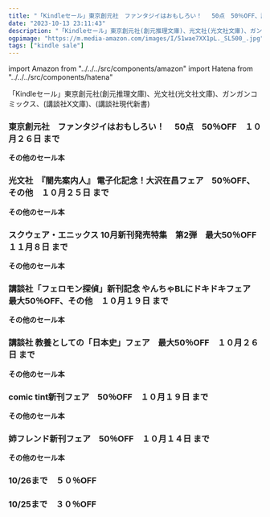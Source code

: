 ```yaml
---
title: "「Kindleセール」東京創元社　ファンタジイはおもしろい！　 50点　50％OFF、講談社 教養としての「日本史」フェア　最大50％OFF"
date: "2023-10-13 23:11:43"
description: "「Kindleセール」東京創元社(創元推理文庫)、光文社(光文社文庫)、ガンガンコミックス、(講談社X文庫)、(講談社現代新書)"
ogpimage: "https://m.media-amazon.com/images/I/51wae7XX1pL._SL500_.jpg"
tags: ["kindle sale"]
---
```

import Amazon from "../../../src/components/amazon"
import Hatena from "../../../src/components/hatena"

 「Kindleセール」東京創元社(創元推理文庫)、光文社(光文社文庫)、ガンガンコミックス、(講談社X文庫)、(講談社現代新書)




### 東京創元社　ファンタジイはおもしろい！　 50点　50％OFF　１０月２６日 まで

<Amazon asin="B09GB7VZ3J" />



<Amazon asin="B0BV9X6VTN" />



<Amazon asin="B09BCVFK59" />


**その他のセール本**

<Hatena src="https://kyukyunyorituryo.github.io/kindle_sale/20231026s35880/" title=""/>

### 光文社　『闇先案内人』 電子化記念！大沢在昌フェア　50％OFF、その他　１０月２５日 まで

<Amazon asin="B0CK4D842M" />



<Amazon asin="B0BLS24VDK" />



<Amazon asin="B0BJJN224Q" />


**その他のセール本**

<Hatena src="https://kyukyunyorituryo.github.io/kindle_sale/20231025s35885/" title=""/>

### スクウェア・エニックス 10月新刊発売特集　第2弾　最大50％OFF　１１月８日 まで

<Amazon asin="B0B87XBR9K" />



<Amazon asin="B09MRYXTVY" />



<Amazon asin="B0B2P8CX43" />


**その他のセール本**

<Hatena src="https://kyukyunyorituryo.github.io/kindle_sale/20231108s35894/" title=""/>

### 講談社「フェロモン探偵」新刊記念 やんちゃBLにドキドキフェア　最大50％OFF、その他　１０月１９日 まで

<Amazon asin="B0CHYJL1NR" />


<Amazon asin="B00IR83ETQ" />


<Amazon asin="B00HCB85NY" />


**その他のセール本**

<Hatena src="https://kyukyunyorituryo.github.io/kindle_sale/20231019s35822/" title=""/>

### 講談社 教養としての「日本史」フェア　最大50％OFF　１０月２６日 まで

<Amazon asin="B089SV33CX" />


<Amazon asin="B08HZ21XFG" />


<Amazon asin="B009GXLRZY" />


**その他のセール本**

<Hatena src="https://kyukyunyorituryo.github.io/kindle_sale/20231026s35953/" title=""/>

### comic tint新刊フェア　50％OFF　１０月１９日 まで

<Amazon asin="B0CGL5GR21" />


**その他のセール本**

<Hatena src="https://kyukyunyorituryo.github.io/kindle_sale/20231019s35818/" title=""/>

### 姉フレンド新刊フェア　50％OFF　１０月１４日 まで

<Amazon asin="B0CGV6SM2H" />


<Amazon asin="B096VVS8B9" />


<Amazon asin="B096VW9FH8" />


**その他のセール本**

<Hatena src="https://kyukyunyorituryo.github.io/kindle_sale/20231014s35657/" title=""/>

### 10/26まで　５０％OFF

<Amazon asin="B09YM7B1CL" />


<Amazon asin="B0BD48CBLC" />



### 10/25まで　３０％OFF

<Amazon asin="B0BTD5VGVX" />

